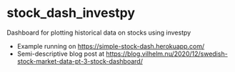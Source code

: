 # stock_dash_investpy
Dashboard for plotting historical data on stocks using investpy

 - Example running on https://simple-stock-dash.herokuapp.com/   
 - Semi-descriptive blog post at https://blog.vilhelm.nu/2020/12/swedish-stock-market-data-pt-3-stock-dashboard/  
